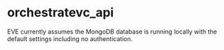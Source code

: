 # orchestratevc_api

EVE currently assumes the MongoDB database is running locally with the default settings including no authentication.